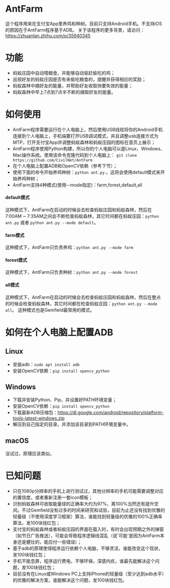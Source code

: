 # AntFarm
这个程序用来在支付宝App里养鸡和种树。目前只支持Android手机。不支持iOS的原因在于AntFarm程序基于ADB。
关于该程序的更多背景，请访问：https://zhuanlan.zhihu.com/p/35940345

# 功能
- 蚂蚁庄园中自动喂粮食，并能够自动驱赶偷吃的鸡；
- 巡视好友的蚂蚁庄园是否有来偷吃粮食的，提醒并获得相应的奖励；
- 蚂蚁森林中摘好友的能量，并帮助好友收取快要失效的能量；
- 蚂蚁森林中早上7点到7点半不断的摘取好友的能量。

# 如何使用
- AntFarm程序需要运行在个人电脑上，然后使用USB线缆将你的Android手机连接到个人电脑上，手机端要打开USB调试模式，并且调整usb连接方式为MTP，打开支付宝App并调整蚂蚁森林和蚂蚁庄园的图标在首页上展示；
- AntFarm程序使用Python构建，所以你的个人电脑可以是Linux、Windows、Mac操作系统。使用该命令克隆代码到个人电脑上：
`git clone https://github.com/CivilNet/AntFarm`
- 在个人电脑上配置ADB和OpenCV依赖（参考下节）；
- 使用下面的命令开始养鸡种树：`python ant.py` 。这将会使用default模式来开始养鸡种树；
- AntFarm支持4种模式(使用--mode指定)：farm,forest,default,all

#### default模式
这种模式下，AntFarm在启动的时候会去检查蚂蚁庄园和蚂蚁森林，然后在7:00AM ~ 7:35AM之间会不断检查蚂蚁森林，其它时间都在蚂蚁庄园：`python ant.py` 或者 `python ant.py --mode default`。
#### farm模式
这种模式下，AntFarm只负责养鸡：`python ant.py --mode farm`
#### forest模式
这种模式下，AntFarm只负责种树：`python ant.py --mode forest`
#### all模式
这种模式下，AntFarm在启动的时候会去检查蚂蚁庄园和蚂蚁森林，然后在整点的时候会检查蚂蚁森林，其它时间都在检查蚂蚁庄园：`python ant.py --mode all`。
这种模式也是Gemfield最常用的模式。

# 如何在个人电脑上配置ADB
## Linux
- 安装adb：`sudo apt install adb`
- 安装OpenCV依赖：`pip install opencv_python`

## Windows
- 下载并安装Python、Pip，并设置好PATH环境变量；
- 安装OpenCV依赖：`pip install opencv_python`
- 下载最新ADB压缩包：https://dl.google.com/android/repository/platform-tools-latest-windows.zip
- 解压到自己指定的目录，并添加该目录到PATH环境变量中。

## macOS
没试过，原理应该类似。

# 已知问题
- 只在1080p分辨率的手机上进行测试过，其他分辨率的手机可能需要调整对应的置信度，或者重新注册一套icon模板；
- 识别蚂蚁森林可收取能量球的正确率大约为97%，离100%当然还有提升空间。不过Gemfield没有过多的时间来研究和试验，目前为止还没有找到优雅的轻量级（不使用深度学习框架）算法，谁能找到轻量级的优雅的100%正确率算法，发100块钱红包；
- 支付宝的蚂蚁森林或者蚂蚁庄园的界面在载入时，有时会出现预期之外的弹窗（如节日广告推送），可能会导致程序逻辑线混乱（说'可能'是因为AntFarm本身还是健壮的，能应付一些错误）；
- 基于adb的原理使得程序运行依赖个人电脑，不够灵活，谁能改变这个现状，发100块钱红包；
- 手机不能息屏，程序运行费电，不够环保，深感内疚，谁最先能解决这个问题，发100块钱红包；
- 目前没有在Linux或Windows PC上支持iPhone的轻量级（至少达到adb水平）的优雅的解决方案，谁能解决这个问题，发100块钱红包。